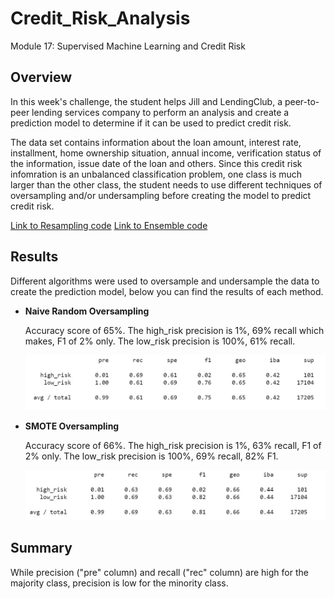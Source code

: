 # Credit_Risk_Analysis
 Module 17: Supervised Machine Learning and Credit Risk

 ## Overview
 In this week's challenge, the student helps Jill and LendingClub, a peer-to-peer lending services company to perform an analysis and create a prediction model to determine if it can be used to predict credit risk.

 The data set contains information about the loan amount, interest rate, installment, home ownership situation, annual income, verification status of the information, issue date of the loan and others. Since this credit risk infomration is an unbalanced classification problem, one class is much larger than the other class, the student needs to use different techniques of oversampling and/or undersampling before creating the model to predict credit risk. 

 [Link to Resampling code](https://github.com/liviamiyabara/Credit_Risk_Analysis/blob/main/credit_risk_resampling.ipynb)
 [Link to Ensemble code](https://github.com/liviamiyabara/Credit_Risk_Analysis/blob/main/credit_risk_ensemble.ipynb)


 ## Results
Different algorithms were used to oversample and undersample the data to create the prediction model, below you can find the results of each method.

* **Naive Random Oversampling**

    Accuracy score of 65%. 
    The high_risk precision is 1%, 69% recall which makes, F1 of 2% only.
    The low_risk precision is 100%, 61% recall.

    ![ScreenShot](https://github.com/liviamiyabara/Credit_Risk_Analysis/blob/main/Resources/Naive_Random_Oversampling.JPG)

* **SMOTE Oversampling**

    Accuracy score of 66%. 
    The high_risk precision is 1%, 63% recall, F1 of 2% only.
    The low_risk precision is 100%, 69% recall, 82% F1.

    ![ScreenShot](https://github.com/liviamiyabara/Credit_Risk_Analysis/blob/main/Resources/SMOTE_Oversampling.JPG)


 ## Summary

While precision ("pre" column) and recall ("rec" column) are high for the majority class, precision is low for the minority class.

